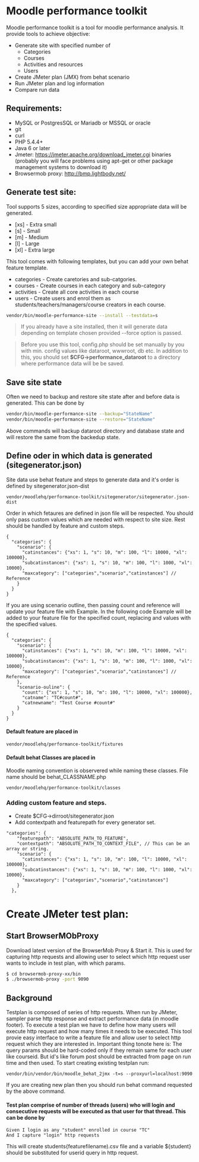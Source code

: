 Moodle performance toolkit
==========================
Moodle performance toolkit is a tool for moodle performance analysis. It provide tools to achieve objective:
  - Generate site with specified number of
    - Categories
    - Courses
    - Activities and resources
    - Users
  - Create JMeter plan (JMX) from behat scenario
  - Run JMeter plan and log information
  - Compare run data
## Requirements:
* MySQL or PostgresSQL or Mariadb or MSSQL or oracle
* git
* curl
* PHP 5.4.4+
* Java 6 or later
* Jmeter: https://jmeter.apache.org/download_jmeter.cgi binaries (probably you will face problems using apt-get or other package management systems to download it)
* Browsermob proxy: http://bmp.lightbody.net/

## Generate test site:
Tool supports 5 sizes, according to specified size appropriate data will be generated.
* [xs] - Extra small
* [s] - Small
* [m] - Medium
* [l] - Large
* [xl] - Extra large

This tool comes with following templates, but you can add your own behat feature template.
* categories - Create caretories and sub-catgories.
* courses - Create courses in each category and sub-category
* activities - Create all core activities in each course
* users - Create users and enrol them as students/teachers/managers/course creators in each course.

```sh
vendor/bin/moodle-performance-site --install --testdata=s
```
> If you already have a site installed, then it will generate data depending on template chosen provided --force option is passed.

> Before you use this tool, config.php should be set manually by you with min. config values like dataroot, wwwroot, db etc.
In addition to this, you should set **$CFG->performance_dataroot** to a directory where performance data will be be saved.

## Save site state
Often we need to backup and restore site state after and before data is generated. This can be done by
```sh
vendor/bin/moodle-performance-site --backup="StateName"
vendor/bin/moodle-performance-site --restore="StateName"
```
Above commands will backup dataroot directory and database state and will restore the same from the backedup state.

## Define oder in which data is generated (sitegenerator.json)
Site data use behat feature and steps to generate data and it's order is defined by sitegenerator.json-dist
```
vendor/moodlehq/performance-toolkit/sitegenerator/sitegenerator.json-dist
```
Order in which fetaures are defined in json file will be respected. You should only pass custom values which are needed with respect to site size. Rest should be handled by feature and custom steps.
```
{
  "categories": {
    "scenario": {
      "catinstances": {"xs": 1, "s": 10, "m": 100, "l": 10000, "xl": 100000},
      "subcatinstances": {"xs": 1, "s": 10, "m": 100, "l": 1000, "xl": 10000},
      "maxcategory": ["categories","scenario","catinstances"] // Reference 
    }
  }
}
```
If you are using scenario outline, then passing count and reference will update your feature file with Example. In the following code Example will be added to your feature file for the specified count, replacing <catname> and <catnewname> values with the specified values.
```
{
  "categories": {
    "scenario": {
      "catinstances": {"xs": 1, "s": 10, "m": 100, "l": 10000, "xl": 100000},
      "subcatinstances": {"xs": 1, "s": 10, "m": 100, "l": 1000, "xl": 10000},
      "maxcategory": ["categories","scenario","catinstances"] // Reference 
    },
    "scenario-ouline": {
      "count": {"xs": 1, "s": 10, "m": 100, "l": 10000, "xl": 100000},
      "catname": "TC#count#",
      "catnewname": "Test Course #count#"
    }
  }
}
```

#### Default feature are placed in
```
vendor/moodlehq/performance-toolkit/fixtures
```
#### Default behat Classes are placed in
Moodle naming convention is observered while naming these classes. File name should be behat_CLASSNAME.php
```
vendor/moodlehq/performance-toolkit/classes
```

### Adding custom feature and steps.
* Create $CFG->dirroot/sitegenerator.json
* Add contextpath and featurepath for every generator set.
```
"categories": {
    "featurepath": "ABSOLUTE_PATH_TO_FEATURE",
    "contextpath": "ABSOLUTE_PATH_TO_CONTEXT_FILE", // This can be an array or string.
    "scenario": {
      "catinstances": {"xs": 1, "s": 10, "m": 100, "l": 10000, "xl": 100000},
      "subcatinstances": {"xs": 1, "s": 10, "m": 100, "l": 1000, "xl": 10000},
      "maxcategory": ["categories","scenario","catinstances"]
    }
  },
```

# Create JMeter test plan:
  ## Start BrowserMObProxy
Download latest version of the BrowserMob Proxy & Start it. This is used for capturing http requests and allowing user to select which http request user wants to include in test plan, with which params.
```sh
$ cd browsermob-proxy-xx/bin
$ ./browsermob-proxy -port 9090
```
## Background
Testplan is composed of series of http requests. When run by JMeter, sampler parse http response and extract performance
data (in moodle footer). To execute a test plan we have to define how many users will execute http request and how many times it needs to be executed. This tool provie easy interface to write a feature file and allow user to select http request which they are interested in. Important thing tonote here is: The query params should be hard-coded only if they remain same for each user like courseid. But id's like forum post should be extracted from page on run time and then used. To start creating existing testplan run:
```
vendor/bin/vendor/bin/moodle_behat_2jmx -t=s --proxyurl=localhost:9090
```
If you are creating new plan then you should run behat command requested by the above command.

#### Test plan comprise of number of threads (users) who will login and consecutive requests will be executed as that user for that thread. This can be done by
   ```
   Given I login as any "student" enrolled in course "TC"
   And I capture "login" http requests
   ```
   This will create students{featurefilename).csv file and a variable ${student} should be substituted for userid query in http request.
 ####
